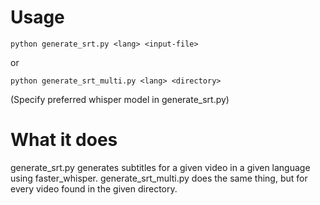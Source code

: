 # Usage
```
python generate_srt.py <lang> <input-file>
```
or
```
python generate_srt_multi.py <lang> <directory>
```
(Specify preferred whisper model in generate_srt.py)

# What it does
generate_srt.py generates subtitles for a given video in a given language using faster_whisper.
generate_srt_multi.py does the same thing, but for every video found in the given directory.
